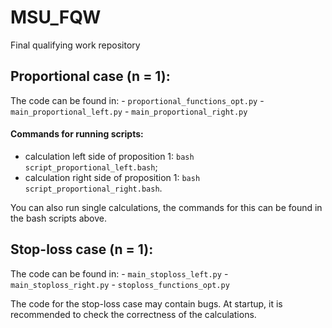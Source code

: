 # MSU_FQW
Final qualifying work repository

## Proportional case (n = 1):
The code can be found in:
    - `proportional_functions_opt.py`
    - `main_proportional_left.py`
    - `main_proportional_right.py`

#### Commands for running scripts:
- calculation left side of proposition 1: `bash script_proportional_left.bash`;
- calculation right side of proposition 1: `bash script_proportional_right.bash`.

You can also run single calculations, the commands for this can be found in the bash scripts above.


## Stop-loss case (n = 1):
The code can be found in:
    - `main_stoploss_left.py`
    - `main_stoploss_right.py`
    - `stoploss_functions_opt.py`

The code for the stop-loss case may contain bugs. At startup, it is recommended to check the correctness of the calculations.